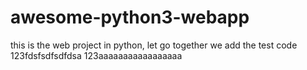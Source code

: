 # awesome-python3-webapp
this is the web project in python, let go together
we add the test code
123fdsfsdfsdfdsa
123aaaaaaaaaaaaaaaaa